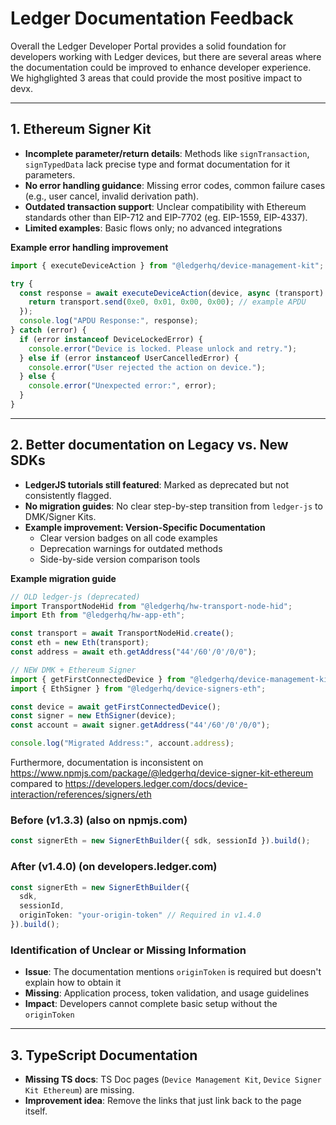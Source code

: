 # Ledger Documentation Feedback

Overall the Ledger Developer Portal provides a solid foundation for developers working with Ledger devices, but there are several areas where the documentation could be improved to enhance developer experience. We highglighted 3 areas that could provide the most positive impact to devx.


---

## 1. Ethereum Signer Kit
- **Incomplete parameter/return details**: Methods like `signTransaction`, `signTypedData` lack precise type and format documentation for it parameters.
- **No error handling guidance**: Missing error codes, common failure cases (e.g., user cancel, invalid derivation path).
- **Outdated transaction support**: Unclear compatibility with Ethereum standards other than EIP-712 and EIP-7702 (eg. EIP-1559, EIP-4337).
- **Limited examples**: Basic flows only; no advanced integrations

**Example error handling improvement**
```typescript
import { executeDeviceAction } from "@ledgerhq/device-management-kit";

try {
  const response = await executeDeviceAction(device, async (transport) => {
    return transport.send(0xe0, 0x01, 0x00, 0x00); // example APDU
  });
  console.log("APDU Response:", response);
} catch (error) {
  if (error instanceof DeviceLockedError) {
    console.error("Device is locked. Please unlock and retry.");
  } else if (error instanceof UserCancelledError) {
    console.error("User rejected the action on device.");
  } else {
    console.error("Unexpected error:", error);
  }
}
```

---

## 2. Better documentation on Legacy vs. New SDKs
- **LedgerJS tutorials still featured**: Marked as deprecated but not consistently flagged.
- **No migration guides**: No clear step-by-step transition from `ledger-js` to DMK/Signer Kits.
- **Example improvement: Version-Specific Documentation**
    - Clear version badges on all code examples
    - Deprecation warnings for outdated methods
    - Side-by-side version comparison tools

**Example migration guide**
```typescript
// OLD ledger-js (deprecated)
import TransportNodeHid from "@ledgerhq/hw-transport-node-hid";
import Eth from "@ledgerhq/hw-app-eth";

const transport = await TransportNodeHid.create();
const eth = new Eth(transport);
const address = await eth.getAddress("44'/60'/0'/0/0");

// NEW DMK + Ethereum Signer
import { getFirstConnectedDevice } from "@ledgerhq/device-management-kit";
import { EthSigner } from "@ledgerhq/device-signers-eth";

const device = await getFirstConnectedDevice();
const signer = new EthSigner(device);
const account = await signer.getAddress("44'/60'/0'/0/0");

console.log("Migrated Address:", account.address);
```

Furthermore, documentation is inconsistent on https://www.npmjs.com/package/@ledgerhq/device-signer-kit-ethereum compared to https://developers.ledger.com/docs/device-interaction/references/signers/eth

### Before (v1.3.3) (also on npmjs.com)
```typescript
const signerEth = new SignerEthBuilder({ sdk, sessionId }).build();
```

### After (v1.4.0) (on developers.ledger.com)
```typescript
const signerEth = new SignerEthBuilder({
  sdk,
  sessionId,
  originToken: "your-origin-token" // Required in v1.4.0
}).build();
```

### Identification of Unclear or Missing Information

- **Issue**: The documentation mentions `originToken` is required but doesn't explain how to obtain it
- **Missing**: Application process, token validation, and usage guidelines
- **Impact**: Developers cannot complete basic setup without the `originToken` 

---

## 3. TypeScript Documentation
- **Missing TS docs**: TS Doc pages (`Device Management Kit`, `Device Signer Kit Ethereum`) are missing.
- **Improvement idea**: Remove the links that just link back to the page itself.
